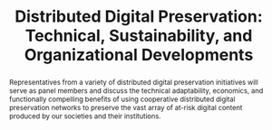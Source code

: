 ---
abstract: Representatives from a variety of distributed digital preservation initiatives
  will serve as panel members and discuss the technical adaptability, economics, and
  functionally compelling benefits of using cooperative distributed digital preservation
  networks to preserve the vast array of at-risk digital content produced by our societies
  and their institutions.
creators:
- Walters, Tyler
- Wilson, Thomas C.
- Jordan, Mark
- Gore, Emily B.
- Bishoff, Liz
date: null
document_url: https://services.phaidra.univie.ac.at/api/object/o:294025/download
grand_parent: iPRES
institutions: []
keywords:
- san francisco
landing_page_url: https://phaidra.univie.ac.at/o:294025
language: eng
layout: publication
license: CC BY-SA 3.0 AT
notes_url: null
parent: iPRES 2009
publication_type: paper
size: 1070397
slides_url: null
source_name: iPRES
stream_url: null
title: 'Distributed Digital Preservation: Technical, Sustainability, and Organizational
  Developments'
year: 2009
---